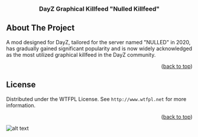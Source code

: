 <h3 align="center">DayZ Graphical Killfeed "Nulled Killfeed"</h3>







</div>















<!-- ABOUT THE PROJECT -->



## About The Project



A mod designed for DayZ, tailored for the server named "NULLED" in 2020, has gradually gained significant popularity and is now widely acknowledged as the most utilized graphical killfeed in the DayZ community.

<p align="right">(<a href="#readme-top">back to top</a>)</p>







<!-- LICENSE -->



## License







Distributed under the WTFPL License. See `http://www.wtfpl.net` for more information.







<p align="right">(<a href="#readme-top">back to top</a>)</p>















<!-- MARKDOWN LINKS & IMAGES -->

![alt text](https://media.discordapp.net/attachments/1048415264468897862/1049595412811632670/killfeedv1.jpg)
